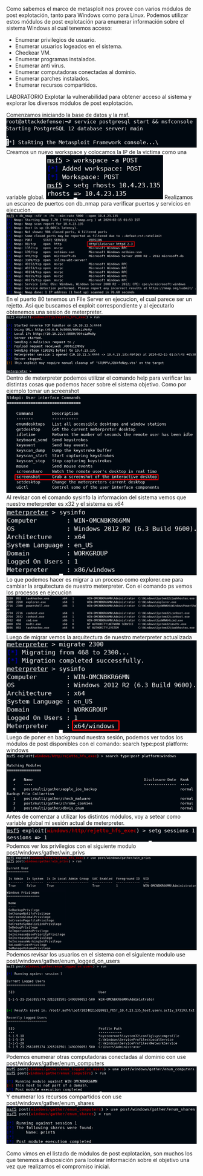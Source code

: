 Como sabemos el marco de metasploit nos provee con varios módulos de post explotación, tanto para Windows como para Linux.
Podemos utilizar estos módulos de post explotación para enumerar información sobre el sistema Windows al cual tenemos acceso:
- Enumerar privilegios de usuario.
- Enumerar usuarios logeados en el sistema.
- Checkear VM.
- Enumerar programas instalados.
- Enumerar anti virus.
- Enumerar computadoras conectadas al dominio.
- Enumerar parches instalados.
- Enumerar recursos compartidos.

LABORATORIO
Explotar la vulnerabilidad para obtener acceso al sistema y explorar los diversos módulos de post explotación.

Comenzamos iniciando la base de datos y la msf.
![](../../../Images/Pasted%20image%2020240214171646.png)
Creamos un nuevo workspace y colocamos la IP de la victima como una variable global.
![](../../../Images/Pasted%20image%2020240214171755.png)
Realizamos un escaneo de puertos con db_nmap para verificar puertos y servicios en ejecucion.
![](../../../Images/Pasted%20image%2020240214172505.png)
En el puerto 80 tenemos un File Server en ejecucion, el cual parece ser un rejetto.
Asi que buscamos el exploit correspondiente y al ejecutarlo obtenemos una sesion de meterpreter.
![](../../../Images/Pasted%20image%2020240214172818.png)
Dentro de meterpreter podemos utilizar el comando help para verificar las distintas cosas que podemos hacer sobre el sistema objetivo.
Como por ejemplo tomar un screenshot
![](../../../Images/Pasted%20image%2020240214172938.png)
Al revisar con el comando sysinfo la informacion del sistema vemos que nuestro meterpreter es x32 y el sistema es x64
![](../../../Images/Pasted%20image%2020240214173034.png)
Lo que podemos hacer es migrar a un proceso como explorer.exe para cambiar la arquitectura de nuestro meterpreter.
Con el comando ps vemos los procesos en ejecucion
![](../../../Images/Pasted%20image%2020240214173147.png)
Luego de migrar vemos la arquitectura de nuestro meterpreter actualizada
![](../../../Images/Pasted%20image%2020240214173226.png)
Luego de poner en background nuestra sesión, podemos ver todos los módulos de post disponibles con el comando: search type:post platform: windows
![](../../../Images/Pasted%20image%2020240214173413.png)
Antes de comenzar a utilizar los distintos módulos, voy a setear como variable global mi sesión actual de meterpreter.
![](../../../Images/Pasted%20image%2020240214173529.png)
Podemos ver los privilegios con el siguiente modulo post/windows/gather/win_privs
![](../../../Images/Pasted%20image%2020240214173804.png)
Podemos revisar los usuarios en el sistema con el siguiente modulo use post/windows/gather/enum_logged_on_users
![](../../../Images/Pasted%20image%2020240214173937.png)
Podemos enumerar otras computadoras conectadas al dominio con use post/windows/gather/enum_computers
![](../../../Images/Pasted%20image%2020240214174043.png)
Y enumerar los recursos compartidos con use post/windows/gather/enum_shares
![](../../../Images/Pasted%20image%2020240214174131.png)

Como vimos en el listado de módulos de post explotación, son muchos los que tenemos a disposición para lootear información sobre el objetivo una vez que realizamos el compromiso inicial.



